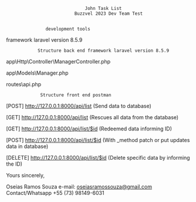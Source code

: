                                   John Task List
                              Buzzvel 2023 Dev Team Test


                   development tools


framework laravel version 8.5.9

                Structure back end framework laravel version 8.5.9

app\Http\Controller\ManagerController.php

app\Models\Manager.php

routes\api.php

                 Structure front end postman

[POST] http://127.0.0.1:8000/api/list      (Send data to database)

[GET] http://127.0.0.1:8000/api/list       (Rescues all data from the database)

[GET] http://127.0.0.1:8000/api/list/$id   (Redeemed data informing ID)

[POST] http://127.0.0.1:8000/api/list/$id   (With _method patch or put updates data in database)

[DELETE] http://127.0.0.1:8000/api/list/$id (Delete specific data by informing the ID)


Yours sincerely,

Oseias Ramos Souza e-mail: oseiasramossouza@gmail.com Contact/Whatsapp +55 (73) 98149-6031
